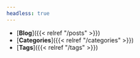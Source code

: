 ```yaml
---
headless: true
---
```


- [**Blog**]({{< relref "/posts" >}})
- [**Categories**]({{< relref "/categories" >}})
- [**Tags**]({{< relref "/tags" >}})
